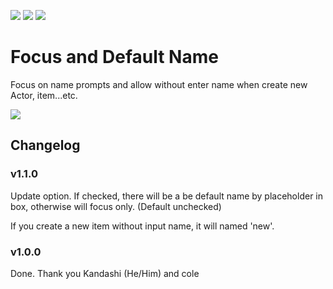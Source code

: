 ![](https://img.shields.io/github/downloads/hktrpg/foundryVTT-default-name/total)
![](https://img.shields.io/badge/Foundry-v0.6.2-informational)
<a href="https://patreon.com/HKTRPG"><img src="https://img.shields.io/endpoint.svg?url=https://shieldsio-patreon.vercel.app/api/?username=HKTRPG&type=patrons" /></a>


# Focus and Default Name

Focus on name prompts and allow without enter name when create new Actor, item...etc.


![](./readme.gif)



## Changelog

### v1.1.0

Update option. 
If checked, there will be a be default name by placeholder in box, otherwise will focus only. (Default unchecked)

If you create a new item without input name, it will named 'new'.


### v1.0.0

Done. Thank you Kandashi (He/Him) and cole
